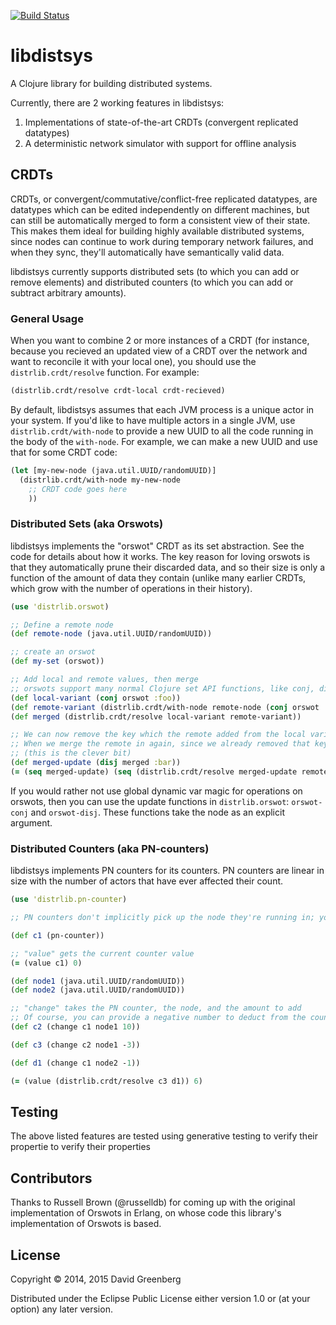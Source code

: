 [![Build Status](https://travis-ci.org/dgrnbrg/libdistsys.svg?branch=master)](https://travis-ci.org/dgrnbrg/libdistsys)

# libdistsys

A Clojure library for building distributed systems.

Currently, there are 2 working features in libdistsys:

1. Implementations of state-of-the-art CRDTs (convergent replicated datatypes)
1. A deterministic network simulator with support for offline analysis

## CRDTs

CRDTs, or convergent/commutative/conflict-free replicated datatypes, are datatypes which can be edited independently on different machines, but can still be automatically merged to form a consistent view of their state.
This makes them ideal for building highly available distributed systems, since nodes can continue to work during temporary network failures, and when they sync, they'll automatically have semantically valid data.

libdistsys currently supports distributed sets (to which you can add or remove elements) and distributed counters (to which you can add or subtract arbitrary amounts).

### General Usage

When you want to combine 2 or more instances of a CRDT (for instance, because you recieved an updated view of a CRDT over the network and want to reconcile it with your local one), you should use the `distrlib.crdt/resolve` function. For example:

```clojure
(distrlib.crdt/resolve crdt-local crdt-recieved)
```

By default, libdistsys assumes that each JVM process is a unique actor in your system.
If you'd like to have multiple actors in a single JVM, use `distrlib.crdt/with-node` to provide a new UUID to all the code running in the body of the `with-node`.
For example, we can make a new UUID and use that for some CRDT code:

```clojure
(let [my-new-node (java.util.UUID/randomUUID)]
  (distrlib.crdt/with-node my-new-node
    ;; CRDT code goes here
    ))
```

### Distributed Sets (aka Orswots)

libdistsys implements the "orswot" CRDT as its set abstraction.
See the code for details about how it works.
The key reason for loving orswots is that they automatically prune their discarded data, and so their size is only a function of the amount of data they contain (unlike many earlier CRDTs, which grow with the number of operations in their history).

```clojure
(use 'distrlib.orswot)

;; Define a remote node
(def remote-node (java.util.UUID/randomUUID))

;; create an orswot
(def my-set (orswot))

;; Add local and remote values, then merge
;; orswots support many normal Clojure set API functions, like conj, disj, count, seq, and empty
(def local-variant (conj orswot :foo))
(def remote-variant (distrlib.crdt/with-node remote-node (conj orswot :bar)))
(def merged (distrlib.crdt/resolve local-variant remote-variant))

;; We can now remove the key which the remote added from the local variant
;; When we merge the remote in again, since we already removed that key, it stays gone
;; (this is the clever bit)
(def merged-update (disj merged :bar))
(= (seq merged-update) (seq (distrlib.crdt/resolve merged-update remote-variant)))

```

If you would rather not use global dynamic var magic for operations on orswots, then you can use the update functions in `distrlib.orswot`: `orswot-conj` and `orswot-disj`.
These functions take the node as an explicit argument.

### Distributed Counters (aka PN-counters)

libdistsys implements PN counters for its counters.
PN counters are linear in size with the number of actors that have ever affected their count.

```clojure
(use 'distrlib.pn-counter)

;; PN counters don't implicitly pick up the node they're running in; you must always provide it

(def c1 (pn-counter))

;; "value" gets the current counter value
(= (value c1) 0)

(def node1 (java.util.UUID/randomUUID))
(def node2 (java.util.UUID/randomUUID))

;; "change" takes the PN counter, the node, and the amount to add
;; Of course, you can provide a negative number to deduct from the counter
(def c2 (change c1 node1 10))

(def c3 (change c2 node1 -3))

(def d1 (change c1 node2 -1))

(= (value (distrlib.crdt/resolve c3 d1)) 6)
```

## Testing

The above listed features are tested using generative testing to verify their propertie to verify their properties

## Contributors

Thanks to Russell Brown (@russelldb) for coming up with the original implementation of Orswots in Erlang, on whose code this library's implementation of Orswots is based.

## License

Copyright © 2014, 2015 David Greenberg

Distributed under the Eclipse Public License either version 1.0 or (at
your option) any later version.
